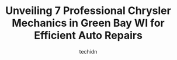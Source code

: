 ---
layout: ampstory
image: https://images.unsplash.com/photo-1528597469186-bddab681a37f?ixlib=rb-4.0.3&ixid=MnwxMjA3fDB8MHxwaG90by1wYWdlfHx8fGVufDB8fHx8&auto=format&fit=crop&w=640&h=853&q=80
author: techidn
featured: false
description: When it comes to finding reliable automotive experts in Green Bay WI, USA, look no further than the 7 best Chrysler Mechanic in the area. With their exceptional skills and dedication to prov
title: Unveiling 7 Professional Chrysler Mechanics in Green Bay WI for Efficient Auto Repairs
cover:
   title: Unveiling 7 Professional Chrysler Mechanics in Green Bay WI for Efficient Auto Repairs
   subtitle: Rickpate
   background: https://images.unsplash.com/photo-1528597469186-bddab681a37f?ixlib=rb-4.0.3&ixid=MnwxMjA3fDB8MHxwaG90by1wYWdlfHx8fGVufDB8fHx8&auto=format&fit=crop&w=640&h=853&q=80

pages: 
 - layout: thirds
   top: <h1>#1 Victory Garage Auto & Tire (Formerly Randys Tire & Auto)</h1>
   bottom: "<p>Efficient, affordable, and trustworthy. I was impressed with the friendliness  displayed by the staff, and overall I have no complaints. I Felt they were very informative</p>"
   background: https://www.knot35.com/toplist/wp-content/uploads/2023/06/best-chrysler-mechanic-1-in-green-bay-wi-1685838843.jpeg
   backgroundblur: true
 - layout: thirds
   top: <h1>#2 Auto Clinic of Green Bay Inc</h1>
   bottom: "<p>1489 University Ave, Green Bay, WI 54302, United States</p>"
   background: https://www.knot35.com/toplist/wp-content/uploads/2023/06/best-chrysler-mechanic-2-in-green-bay-wi-1685838843.jpeg
   cta:
      link: https://www.knot35.com/toplist/unveiling-7-professional-chrysler-mechanics-in-green-bay-wi-for-efficient-auto-repairs/
      text: Unveiling 7 Professional Chrysler Mechanics in Green Bay WI for Efficient Auto Repairs
 - layout: thirds
   top: <h1>#3 Erics Automotive Service LLC</h1>
   bottom: "<p>620 Main St, Green Bay, WI 54301, United States</p>"
   background: https://www.knot35.com/toplist/wp-content/uploads/2023/06/best-chrysler-mechanic-3-in-green-bay-wi-1685838843.jpeg
   cta:
      link: https://www.knot35.com/toplist/unveiling-7-professional-chrysler-mechanics-in-green-bay-wi-for-efficient-auto-repairs/
      text: Unveiling 7 Professional Chrysler Mechanics in Green Bay WI for Efficient Auto Repairs
 - layout: thirds
   top: <h1>#4 Phase III Svc Ctr</h1>
   bottom: "<p>1810 Velp Ave, Green Bay, WI 54303, United States</p>"
   background: https://images.unsplash.com/photo-1534312527009-56c7016453e6?ixlib=rb-4.0.3&ixid=MnwxMjA3fDB8MHxwaG90by1wYWdlfHx8fGVufDB8fHx8&auto=format&fit=crop&w=640&h=853&q=80
   cta:
      link: https://www.knot35.com/toplist/unveiling-7-professional-chrysler-mechanics-in-green-bay-wi-for-efficient-auto-repairs/
      text: Unveiling 7 Professional Chrysler Mechanics in Green Bay WI for Efficient Auto Repairs
 - layout: thirds
   top: <h1>#5 El Mecanico Auto Repair, LLC - Green Bay WI</h1>
   bottom: "<p>1644 Main St, Green Bay, WI 54302, United States</p>"
   background: https://images.unsplash.com/photo-1549241520-425e3dfc01cb?ixlib=rb-4.0.3&ixid=MnwxMjA3fDB8MHxwaG90by1wYWdlfHx8fGVufDB8fHx8&auto=format&fit=crop&w=640&h=853&q=80
   cta:
      link: https://www.knot35.com/toplist/unveiling-7-professional-chrysler-mechanics-in-green-bay-wi-for-efficient-auto-repairs/
      text: Unveiling 7 Professional Chrysler Mechanics in Green Bay WI for Efficient Auto Repairs
 - layout: thirds
   top: <h1>#6 Tier 3 Automotive</h1>
   bottom: "<p>814 Military Ave, Green Bay, WI 54303, United States</p>"
   background: https://images.unsplash.com/photo-1546497974-b213c9efb599?ixlib=rb-4.0.3&ixid=MnwxMjA3fDB8MHxwaG90by1wYWdlfHx8fGVufDB8fHx8&auto=format&fit=crop&w=640&h=853&q=80
   cta:
      link: https://www.knot35.com/toplist/unveiling-7-professional-chrysler-mechanics-in-green-bay-wi-for-efficient-auto-repairs/
      text: Unveiling 7 Professional Chrysler Mechanics in Green Bay WI for Efficient Auto Repairs
 - layout: thirds
   top: <h1>#7 Auto Care Center of Green Bay</h1>
   bottom: "<p>1749 Main St, Green Bay, WI 54302, United States</p>"
   background: https://images.unsplash.com/photo-1618556658017-fd9c732d1360?ixlib=rb-4.0.3&ixid=MnwxMjA3fDB8MHxwaG90by1wYWdlfHx8fGVufDB8fHx8&auto=format&fit=crop&w=640&h=853&q=80
   cta:
      link: https://www.knot35.com/toplist/unveiling-7-professional-chrysler-mechanics-in-green-bay-wi-for-efficient-auto-repairs/
      text: Unveiling 7 Professional Chrysler Mechanics in Green Bay WI for Efficient Auto Repairs
 - layout: thirds
   middle: Continue reading...
   background: https://images.unsplash.com/photo-1553949345-eb786bb3f7ba?ixlib=rb-4.0.3&ixid=MnwxMjA3fDB8MHxwaG90by1wYWdlfHx8fGVufDB8fHx8&auto=format&fit=crop&w=640&h=853&q=80
   cta:
      link: https://www.knot35.com/toplist/unveiling-7-professional-chrysler-mechanics-in-green-bay-wi-for-efficient-auto-repairs/
      text: Unveiling 7 Professional Chrysler Mechanics in Green Bay WI for Efficient Auto Repairs
      
---